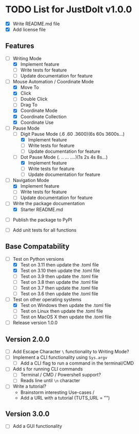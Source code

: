 # TODO List for JustDoIt v1.0.0

- [x] Write README.md file
- [x] Add license file

## Features
- [ ] Writing Mode
	- [x] Implement feature
	- [ ] Write tests for feature
	- [ ] Update documentation for feature
- [ ] Mouse Automation / Coordinate Mode 
	- [x] Move To
	- [x] Click
	- [ ] Double Click
	- [ ] Drag To
	- [x] Coordinate Mode
	- [x] Coordinate Collection
	- [x] Coordinate Use
- [ ] Pause Mode
	- [ ] Digit Pause Mode (.6 .60 .3600)(6s 60s 3600s...)
		- [x] Implement feature
		- [ ] Write tests for feature
		- [ ] Update documentation for feature
	- [ ] Dot Pause Mode (. .. ... ....)(1s 2s 4s 8s...)
		- [x] Implement feature
		- [ ] Write tests for feature
		- [ ] Update documentation for feature
- [ ] Navigation Mode
	- [x] Implement feature
	- [ ] Write tests for feature
	- [ ] Update documentation for feature
- [ ] Write the package documentation
	- [x] Starter README.md
<!-- Ctrl Letter Functionality -->
<!-- Alert -->
<!-- Screenshot -->


- [ ] Publish the package to PyPI

- [ ] Add unit tests for all functions


## Base Compatability
- [ ] Test on Python versions
	- [x] Test on 3.11 then update the .toml file
	- [x] Test on 3.10 then update the .toml file
	- [ ] Test on 3.9 then update the .toml file
	- [ ] Test on 3.8 then update the .toml file
	- [ ] Test on 3.7 then update the .toml file
	- [ ] Test on 3.6 then update the .toml file
- [ ] Test on other operating systems
	- [x] Test on Windows then update the .toml file
	- [ ] Test on Linux then update the .toml file
	- [ ] Test on MacOS X then update the .toml file

- [ ] Release version 1.0.0

## Version 2.0.0
- [ ] Add Escape Character `\` functionality to Writing Mode?
- [ ] Implement a CLI functionality using `Sys.argv`
	- [ ] Add a CLI flag to run a command in the terminal/CMD
- [ ] Add `$` for running CLI commands
	- [ ] Terminal / CMD / Powershell support?
	- [ ] Reads line until `\n` character
- [ ] Write a tutorial?
	- Brainstorm interesting Use-cases / 
	- Add a URL with a tutorial (TUTS_URL = "")

## Version 3.0.0
- [ ] Add a GUI functionality